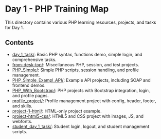 # Day 1 - PHP Training Map

This directory contains various PHP learning resources, projects, and tasks for Day 1.

## Contents

- [day_1_task/](./day_1_task/): Basic PHP syntax, functions demo, simple login, and comprehensive tasks.
- [from-desk-top/](./from-desk-top/): Miscellaneous PHP, session, and test projects.
- [PHP_Simple/](./PHP_Simple/): Simple PHP scripts, session handling, and profile management.
- [PHP_Simple_Exampl_API/](./PHP_Simple_Exampl_API/): Example API projects, including SOAP and frontend demos.
- [PHP_With_Bootstrap/](./PHP_With_Bootstrap/): PHP projects with Bootstrap integration, login, and profile pages.
- [profile_project/](./profile_project/): Profile management project with config, header, footer, and skills.
- [project-1-html/](./project-1-html/): HTML-only project example.
- [project-html5-css/](./project-html5-css/): HTML5 and CSS project with images, JS, and webfonts.
- [student_day_1_task/](./student_day_1_task/): Student login, logout, and student management scripts. 
